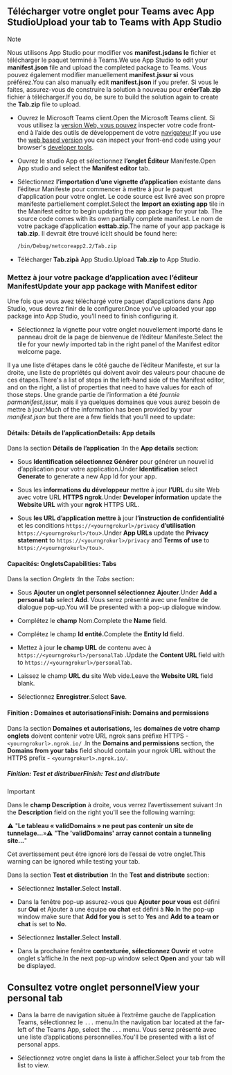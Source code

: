 ## <a name="upload-your-tab-to-teams-with-app-studio"></a><span data-ttu-id="7f3dd-101">Télécharger votre onglet pour Teams avec App Studio</span><span class="sxs-lookup"><span data-stu-id="7f3dd-101">Upload your tab to Teams with App Studio</span></span>

>[!NOTE]
> <span data-ttu-id="7f3dd-102">Nous utilisons App Studio pour modifier vos **manifest.jsdans le** fichier et télécharger le paquet terminé à Teams.</span><span class="sxs-lookup"><span data-stu-id="7f3dd-102">We use App Studio to edit your **manifest.json** file and upload the completed package to Teams.</span></span> <span data-ttu-id="7f3dd-103">Vous pouvez également modifier manuellement **manifest.jssur si** vous préférez.</span><span class="sxs-lookup"><span data-stu-id="7f3dd-103">You can also manually edit **manifest.json** if you prefer.</span></span> <span data-ttu-id="7f3dd-104">Si vous le faites, assurez-vous de construire la solution à nouveau pour **créerTab.zip** fichier à télécharger.</span><span class="sxs-lookup"><span data-stu-id="7f3dd-104">If you do, be sure to build the solution again to create the **Tab.zip** file to upload.</span></span>

- <span data-ttu-id="7f3dd-105">Ouvrez le Microsoft Teams client.</span><span class="sxs-lookup"><span data-stu-id="7f3dd-105">Open the Microsoft Teams client.</span></span> <span data-ttu-id="7f3dd-106">Si vous utilisez la [version Web, vous pouvez](https://teams.microsoft.com) inspecter votre code front-end à l’aide des outils de développement de votre [navigateur](~/tabs/how-to/developer-tools.md).</span><span class="sxs-lookup"><span data-stu-id="7f3dd-106">If you use the [web based version](https://teams.microsoft.com) you can inspect your front-end code using your browser's [developer tools](~/tabs/how-to/developer-tools.md).</span></span>

- <span data-ttu-id="7f3dd-107">Ouvrez le studio App et sélectionnez **l’onglet Éditeur** Manifeste.</span><span class="sxs-lookup"><span data-stu-id="7f3dd-107">Open App studio and select the **Manifest editor** tab.</span></span>

- <span data-ttu-id="7f3dd-108">Sélectionnez **l’importation d’une vignette d’application** existante dans l’éditeur Manifeste pour commencer à mettre à jour le paquet d’application pour votre onglet. Le code source est livré avec son propre manifeste partiellement complet.</span><span class="sxs-lookup"><span data-stu-id="7f3dd-108">Select the **Import an existing app** tile in the Manifest editor to begin updating the app package for your tab. The source code comes with its own partially complete manifest.</span></span> <span data-ttu-id="7f3dd-109">Le nom de votre package d’application **esttab.zip**.</span><span class="sxs-lookup"><span data-stu-id="7f3dd-109">The name of your app package is **tab.zip**.</span></span> <span data-ttu-id="7f3dd-110">Il devrait être trouvé ici:</span><span class="sxs-lookup"><span data-stu-id="7f3dd-110">It should be found here:</span></span>

    ```bash
    /bin/Debug/netcoreapp2.2/Tab.zip
    ```

- <span data-ttu-id="7f3dd-111">Télécharger **Tab.zipà** App Studio.</span><span class="sxs-lookup"><span data-stu-id="7f3dd-111">Upload **Tab.zip** to App Studio.</span></span>

### <a name="update-your-app-package-with-manifest-editor"></a><span data-ttu-id="7f3dd-112">Mettez à jour votre package d’application avec l’éditeur Manifest</span><span class="sxs-lookup"><span data-stu-id="7f3dd-112">Update your app package with Manifest editor</span></span>

<span data-ttu-id="7f3dd-113">Une fois que vous avez téléchargé votre paquet d’applications dans App Studio, vous devrez finir de le configurer.</span><span class="sxs-lookup"><span data-stu-id="7f3dd-113">Once you've uploaded your app package into App Studio, you'll need to finish configuring it.</span></span>

- <span data-ttu-id="7f3dd-114">Sélectionnez la vignette pour votre onglet nouvellement importé dans le panneau droit de la page de bienvenue de l’éditeur Manifeste.</span><span class="sxs-lookup"><span data-stu-id="7f3dd-114">Select the tile for your newly imported tab in the right panel of the Manifest editor welcome page.</span></span>

<span data-ttu-id="7f3dd-115">Il ya une liste d’étapes dans le côté gauche de l’éditeur Manifeste, et sur la droite, une liste de propriétés qui doivent avoir des valeurs pour chacune de ces étapes.</span><span class="sxs-lookup"><span data-stu-id="7f3dd-115">There's a list of steps in the left-hand side of the Manifest editor, and on the right, a list of properties that need to have values for each of those steps.</span></span> <span data-ttu-id="7f3dd-116">Une grande partie de l’information a été *fournie parmanifest.jssur,* mais il ya quelques domaines que vous aurez besoin de mettre à jour:</span><span class="sxs-lookup"><span data-stu-id="7f3dd-116">Much of the information has been provided by your *manifest.json* but there are a few fields that you'll need to update:</span></span>

#### <a name="details-app-details"></a><span data-ttu-id="7f3dd-117">Détails: Détails de l’application</span><span class="sxs-lookup"><span data-stu-id="7f3dd-117">Details: App details</span></span>

<span data-ttu-id="7f3dd-118">Dans la section **Détails de l’application** :</span><span class="sxs-lookup"><span data-stu-id="7f3dd-118">In the **App details** section:</span></span>

- <span data-ttu-id="7f3dd-119">Sous **Identification** **sélectionnez Générer** pour générer un nouvel id d’application pour votre application.</span><span class="sxs-lookup"><span data-stu-id="7f3dd-119">Under **Identification** select **Generate** to generate a new App Id for your app.</span></span>

- <span data-ttu-id="7f3dd-120">Sous les **informations du développeur** mettre à jour **l’URL** du site Web avec votre URL **HTTPS ngrok.**</span><span class="sxs-lookup"><span data-stu-id="7f3dd-120">Under **Developer information** update the **Website URL** with your **ngrok** HTTPS URL.</span></span>

- <span data-ttu-id="7f3dd-121">Sous **les URL d’application mettre à** jour **l’instruction de confidentialité** et les conditions `https://<yourngrokurl>/privacy` **d’utilisation** `https://<yourngrokurl>/tou`>.</span><span class="sxs-lookup"><span data-stu-id="7f3dd-121">Under **App URLs** update the **Privacy statement** to `https://<yourngrokurl>/privacy` and **Terms of use** to `https://<yourngrokurl>/tou`>.</span></span>

#### <a name="capabilities-tabs"></a><span data-ttu-id="7f3dd-122">Capacités: Onglets</span><span class="sxs-lookup"><span data-stu-id="7f3dd-122">Capabilities: Tabs</span></span>

<span data-ttu-id="7f3dd-123">Dans la section *Onglets* :</span><span class="sxs-lookup"><span data-stu-id="7f3dd-123">In the *Tabs* section:</span></span>

- <span data-ttu-id="7f3dd-124">Sous **Ajouter un onglet personnel sélectionnez** **Ajouter**.</span><span class="sxs-lookup"><span data-stu-id="7f3dd-124">Under **Add a personal tab** select **Add**.</span></span> <span data-ttu-id="7f3dd-125">Vous serez présenté avec une fenêtre de dialogue pop-up.</span><span class="sxs-lookup"><span data-stu-id="7f3dd-125">You will be presented with a pop-up dialogue window.</span></span>

- <span data-ttu-id="7f3dd-126">Complétez le **champ** Nom.</span><span class="sxs-lookup"><span data-stu-id="7f3dd-126">Complete the **Name** field.</span></span>

- <span data-ttu-id="7f3dd-127">Complétez le champ **Id entité.**</span><span class="sxs-lookup"><span data-stu-id="7f3dd-127">Complete the **Entity Id** field.</span></span>

- <span data-ttu-id="7f3dd-128">Mettez à jour **le champ URL** de contenu avec à `https://<yourngrokurl>/personalTab` .</span><span class="sxs-lookup"><span data-stu-id="7f3dd-128">Update the **Content URL** field with to `https://<yourngrokurl>/personalTab`.</span></span>

- <span data-ttu-id="7f3dd-129">Laissez le champ **URL du** site Web vide.</span><span class="sxs-lookup"><span data-stu-id="7f3dd-129">Leave the **Website URL** field blank.</span></span>

- <span data-ttu-id="7f3dd-130">Sélectionnez **Enregistrer**.</span><span class="sxs-lookup"><span data-stu-id="7f3dd-130">Select **Save**.</span></span>

#### <a name="finish-domains-and-permissions"></a><span data-ttu-id="7f3dd-131">Finition : Domaines et autorisations</span><span class="sxs-lookup"><span data-stu-id="7f3dd-131">Finish: Domains and permissions</span></span>

<span data-ttu-id="7f3dd-132">Dans la section **Domaines et autorisations,** les **domaines de votre champ onglets** doivent contenir votre URL ngrok sans préfixe HTTPS - `<yourngrokurl>.ngrok.io/` .</span><span class="sxs-lookup"><span data-stu-id="7f3dd-132">In the **Domains and permissions** section, the **Domains from your tabs** field should contain your ngrok URL without the HTTPS prefix - `<yourngrokurl>.ngrok.io/`.</span></span>

##### <a name="finish-test-and-distribute"></a><span data-ttu-id="7f3dd-133">Finition: Test et distribuer</span><span class="sxs-lookup"><span data-stu-id="7f3dd-133">Finish: Test and distribute</span></span>

>[!IMPORTANT]
><span data-ttu-id="7f3dd-134">Dans le **champ Description** à droite, vous verrez l’avertissement suivant :</span><span class="sxs-lookup"><span data-stu-id="7f3dd-134">In the **Description** field on the right you'll see the following warning:</span></span>
>
><span data-ttu-id="7f3dd-135">&#9888; "**Le tableau « validDomains » ne peut pas contenir un site de tunnelage...**»</span><span class="sxs-lookup"><span data-stu-id="7f3dd-135">&#9888; "**The 'validDomains' array cannot contain a tunneling site...**"</span></span>
>
><span data-ttu-id="7f3dd-136">Cet avertissement peut être ignoré lors de l’essai de votre onglet.</span><span class="sxs-lookup"><span data-stu-id="7f3dd-136">This warning can be ignored while testing your tab.</span></span>

<span data-ttu-id="7f3dd-137">Dans la section **Test et distribution** :</span><span class="sxs-lookup"><span data-stu-id="7f3dd-137">In the **Test and distribute** section:</span></span>

- <span data-ttu-id="7f3dd-138">Sélectionnez **Installer**.</span><span class="sxs-lookup"><span data-stu-id="7f3dd-138">Select **Install**.</span></span>

- <span data-ttu-id="7f3dd-139">Dans la fenêtre pop-up assurez-vous que **Ajouter pour vous** est défini sur **Oui** et Ajouter à une équipe **ou chat** est défini à **No**.</span><span class="sxs-lookup"><span data-stu-id="7f3dd-139">In the pop-up window make sure that **Add for you** is set to **Yes** and **Add to a team or chat** is set to **No**.</span></span>

- <span data-ttu-id="7f3dd-140">Sélectionnez **Installer**.</span><span class="sxs-lookup"><span data-stu-id="7f3dd-140">Select **Install**.</span></span>

- <span data-ttu-id="7f3dd-141">Dans la prochaine fenêtre **contexturée, sélectionnez Ouvrir** et votre onglet s’affiche.</span><span class="sxs-lookup"><span data-stu-id="7f3dd-141">In the next pop-up window select **Open** and your tab will be displayed.</span></span>

## <a name="view-your-personal-tab"></a><span data-ttu-id="7f3dd-142">Consultez votre onglet personnel</span><span class="sxs-lookup"><span data-stu-id="7f3dd-142">View your personal tab</span></span>

- <span data-ttu-id="7f3dd-143">Dans la barre de navigation située à l’extrême gauche de l’application Teams, sélectionnez le `...` menu.</span><span class="sxs-lookup"><span data-stu-id="7f3dd-143">In the navigation bar located at the far-left of the Teams App, select the `...` menu.</span></span> <span data-ttu-id="7f3dd-144">Vous serez présenté avec une liste d’applications personnelles.</span><span class="sxs-lookup"><span data-stu-id="7f3dd-144">You'll be presented with a list of personal apps.</span></span>

- <span data-ttu-id="7f3dd-145">Sélectionnez votre onglet dans la liste à afficher.</span><span class="sxs-lookup"><span data-stu-id="7f3dd-145">Select your tab from the list to view.</span></span>
